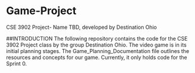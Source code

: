 # Game-Project
CSE 3902 Project- Name TBD, developed by Destination Ohio

##INTRODUCTION
The following repository contains the code for the CSE 3902 Project class by the group Destination Ohio. The video game is in its initial planning stages. 
The Game_Planning_Documentation file outlines the resources and concepts for our game. Currently, it only holds code for the Sprint 0.
